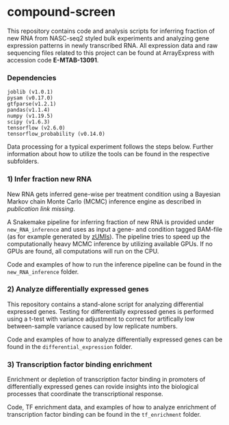 # compound-screen
This repository contains code and analysis scripts for inferring fraction of new RNA from NASC-seq2 styled bulk experiments and analyzing gene expression patterns in newly transcribed RNA. All expression data and raw sequencing files related to this project can be found at ArrayExpress with accession code **E-MTAB-13091**.

### Dependencies
```
joblib (v1.0.1)
pysam (v0.17.0)
gtfparse(v1.2.1)
pandas(v1.1.4) 
numpy (v1.19.5) 
scipy (v1.6.3)
tensorflow (v2.6.0)
tensorflow_probability (v0.14.0)
```
Data processing for a typical experiment follows the steps below. Further information about how to utilize the tools can be found in the respective subfolders.

### 1) Infer fraction new RNA
New RNA gets inferred gene-wise per treatment condition using a Bayesian Markov chain Monte Carlo (MCMC) inference engine as described in *publication link missing*.

A Snakemake pipeline for inferring fraction of new RNA is provided under `new_RNA_inference` and uses as input a gene- and condition tagged BAM-file (as for example generated by [zUMIs](https://github.com/sdparekh/zUMIs)). The pipeline tries to speed up the computationally heavy MCMC inference by utilizing available GPUs. If no GPUs are found, all computations will run on the CPU. 

Code and examples of how to run the inference pipeline can be found in the `new_RNA_inference` folder.

### 2) Analyze differentially expressed genes
This repository contains a stand-alone script for analyzing differential expressed genes. Testing for differentially expressed genes is performed using a t-test with variance adjustment to correct for artifically low between-sample variance caused by low replicate numbers.

Code and examples of how to analyze differentially expressed genes can be found in the `differential_expression` folder.

### 3) Transcription factor binding enrichment
Enrichment or depletion of transcription factor binding in promoters of differentially expressed genes can rovide insights into the biological processes that coordinate the transcriptional response.

Code, TF enrichment data, and examples of how to analyze enrichment of transcription factor binding can be found in the `tf_enrichment` folder.
